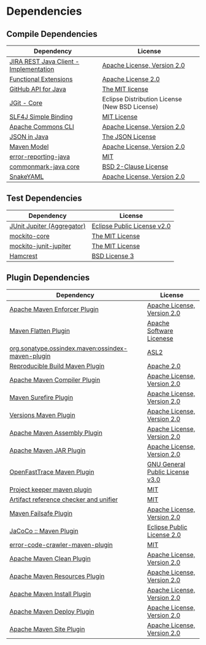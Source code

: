<!-- @formatter:off -->
# Dependencies

## Compile Dependencies

| Dependency                                  | License                                        |
| ------------------------------------------- | ---------------------------------------------- |
| [JIRA REST Java Client - Implementation][0] | [Apache License, Version 2.0][1]               |
| [Functional Extensions][2]                  | [Apache License 2.0][1]                        |
| [GitHub API for Java][4]                    | [The MIT license][5]                           |
| [JGit - Core][6]                            | Eclipse Distribution License (New BSD License) |
| [SLF4J Simple Binding][7]                   | [MIT License][8]                               |
| [Apache Commons CLI][9]                     | [Apache License, Version 2.0][10]              |
| [JSON in Java][11]                          | [The JSON License][12]                         |
| [Maven Model][13]                           | [Apache License, Version 2.0][10]              |
| [error-reporting-java][15]                  | [MIT][16]                                      |
| [commonmark-java core][17]                  | [BSD 2-Clause License][18]                     |
| [SnakeYAML][19]                             | [Apache License, Version 2.0][20]              |

## Test Dependencies

| Dependency                       | License                           |
| -------------------------------- | --------------------------------- |
| [JUnit Jupiter (Aggregator)][21] | [Eclipse Public License v2.0][22] |
| [mockito-core][23]               | [The MIT License][24]             |
| [mockito-junit-jupiter][23]      | [The MIT License][24]             |
| [Hamcrest][27]                   | [BSD License 3][28]               |

## Plugin Dependencies

| Dependency                                              | License                               |
| ------------------------------------------------------- | ------------------------------------- |
| [Apache Maven Enforcer Plugin][29]                      | [Apache License, Version 2.0][10]     |
| [Maven Flatten Plugin][31]                              | [Apache Software Licenese][20]        |
| [org.sonatype.ossindex.maven:ossindex-maven-plugin][33] | [ASL2][20]                            |
| [Reproducible Build Maven Plugin][35]                   | [Apache 2.0][20]                      |
| [Apache Maven Compiler Plugin][37]                      | [Apache License, Version 2.0][10]     |
| [Maven Surefire Plugin][39]                             | [Apache License, Version 2.0][10]     |
| [Versions Maven Plugin][41]                             | [Apache License, Version 2.0][10]     |
| [Apache Maven Assembly Plugin][43]                      | [Apache License, Version 2.0][10]     |
| [Apache Maven JAR Plugin][45]                           | [Apache License, Version 2.0][10]     |
| [OpenFastTrace Maven Plugin][47]                        | [GNU General Public License v3.0][48] |
| [Project keeper maven plugin][49]                       | [MIT][16]                             |
| [Artifact reference checker and unifier][51]            | [MIT][16]                             |
| [Maven Failsafe Plugin][53]                             | [Apache License, Version 2.0][10]     |
| [JaCoCo :: Maven Plugin][55]                            | [Eclipse Public License 2.0][56]      |
| [error-code-crawler-maven-plugin][57]                   | [MIT][16]                             |
| [Apache Maven Clean Plugin][59]                         | [Apache License, Version 2.0][10]     |
| [Apache Maven Resources Plugin][61]                     | [Apache License, Version 2.0][10]     |
| [Apache Maven Install Plugin][63]                       | [Apache License, Version 2.0][20]     |
| [Apache Maven Deploy Plugin][65]                        | [Apache License, Version 2.0][20]     |
| [Apache Maven Site Plugin][67]                          | [Apache License, Version 2.0][10]     |

[1]: http://www.apache.org/licenses/LICENSE-2.0
[15]: https://github.com/exasol/error-reporting-java
[5]: https://www.opensource.org/licenses/mit-license.php
[13]: https://maven.apache.org/ref/3.8.4/maven-model/
[20]: http://www.apache.org/licenses/LICENSE-2.0.txt
[39]: https://maven.apache.org/surefire/maven-surefire-plugin/
[17]: https://github.com/commonmark/commonmark-java/commonmark
[9]: https://commons.apache.org/proper/commons-cli/
[16]: https://opensource.org/licenses/MIT
[23]: https://github.com/mockito/mockito
[53]: https://maven.apache.org/surefire/maven-failsafe-plugin/
[41]: http://www.mojohaus.org/versions-maven-plugin/
[28]: http://opensource.org/licenses/BSD-3-Clause
[37]: https://maven.apache.org/plugins/maven-compiler-plugin/
[61]: https://maven.apache.org/plugins/maven-resources-plugin/
[47]: https://github.com/itsallcode/openfasttrace-maven-plugin
[59]: https://maven.apache.org/plugins/maven-clean-plugin/
[56]: https://www.eclipse.org/legal/epl-2.0/
[55]: https://www.jacoco.org/jacoco/trunk/doc/maven.html
[24]: https://github.com/mockito/mockito/blob/main/LICENSE
[35]: http://zlika.github.io/reproducible-build-maven-plugin
[67]: https://maven.apache.org/plugins/maven-site-plugin/
[48]: https://www.gnu.org/licenses/gpl-3.0.html
[18]: https://opensource.org/licenses/BSD-2-Clause
[8]: http://www.opensource.org/licenses/mit-license.php
[10]: https://www.apache.org/licenses/LICENSE-2.0.txt
[29]: https://maven.apache.org/enforcer/maven-enforcer-plugin/
[49]: https://github.com/exasol/project-keeper-maven-plugin/project-keeper-maven-plugin-generated-parent/project-keeper-maven-plugin
[22]: https://www.eclipse.org/legal/epl-v20.html
[63]: http://maven.apache.org/plugins/maven-install-plugin/
[19]: https://bitbucket.org/snakeyaml/snakeyaml
[21]: https://junit.org/junit5/
[33]: https://sonatype.github.io/ossindex-maven/maven-plugin/
[6]: https://www.eclipse.org/jgit/
[31]: https://www.mojohaus.org/flatten-maven-plugin/flatten-maven-plugin
[2]: https://docs.atlassian.com/fugue-parent/4.1.0/apidocs/io/atlassian/fugue/package-summary.html
[27]: http://hamcrest.org/JavaHamcrest/
[7]: http://www.slf4j.org
[65]: http://maven.apache.org/plugins/maven-deploy-plugin/
[4]: https://github-api.kohsuke.org/
[11]: https://github.com/douglascrockford/JSON-java
[0]: https://ecosystem.atlassian.net/wiki/spaces/JRJC/overview
[51]: https://github.com/exasol/artifact-reference-checker-maven-plugin
[57]: https://github.com/exasol/error-code-crawler-maven-plugin
[45]: https://maven.apache.org/plugins/maven-jar-plugin/
[12]: http://json.org/license.html
[43]: https://maven.apache.org/plugins/maven-assembly-plugin/
